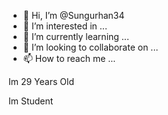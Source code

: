 - 👋 Hi, I’m @Sungurhan34
- 👀 I’m interested in ...
- 🌱 I’m currently learning ...
- 💞️ I’m looking to collaborate on ...
- 📫 How to reach me ...

<!---
Sungurhan34/Sungurhan34 is a ✨ special ✨ repository because its `README.md` (this file) appears on your GitHub profile.
You can click the Preview link to take a look at your changes.
--->Im 29 Years Old
Im Student
